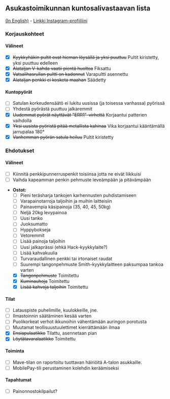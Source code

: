 ## Asukastoimikunnan kuntosalivastaavan lista
[(In English)](README.md) - [Linkki Instagram-profiiliini](https://www.instagram.com/s_u_n_d_e/)

### Korjauskohteet

#### Välineet
- [x] ~~Kyykkyhäkin pultit ovat hieman löysällä ja yksi puuttuu~~ Pultit kiristetty, yksi puuttuu edelleen
- [x] ~~Alataljan V-kahda vaatii pientä huoltoa~~ Fiksattu
- [x] ~~Vatsalihasrullan pultti on kadonnut~~ Varapultti asennettu
- [x] ~~Alataljan penkki ei kosketa maahan~~ Säädetty

#### Kuntopyörät
- [ ] Satulan korkeudensäätö ei lukitu uusissa (ja toisessa vanhassa) pyörissä
- [ ] Yhdestä pyörästä puuttuu jalkaremmit
- [x] ~~Uudemmat pyörät näyttävät "ERR1"-virhettä~~ Korjaantui patterien vaihdolla
- [x] ~~Yksi uusista pyöristä pitää metallista kahinaa~~ Vika korjaantui kääntämällä jarrupalaa 180°
- [x] ~~Vanhemman pyörän satula heiluu~~ Pultit kiristetty

### Ehdotukset

#### Välineet
- [ ] Kiinnitä penkkipunnerruspenkit toisiinsa jotta ne eivät liikkuisi
- [ ] Vaihda kapeamman penkin pehmuste leveämpään ja pitävämpään
- **Ostot:**
  - [ ] Pieni teräsharja tankojen karhennusten puhdistamiseen
  - [ ] Varapainotarroja taljoihin ja muihin laitteisiin
  - [ ] Painavempia käsipainoja (35, 40, 45, 50kg)
  - [ ] Neljä 20kg levypainoa
  - [ ] Uusi tanko
  - [ ] Juoksumatto
  - [ ] Hyppybokseja
  - [ ] Vetoremmit
  - [ ] Lisää painoja taljoihin
  - [ ] Uusi jalkaprässi (ehkä Hack-kyykkylaite?)
  - [ ] Lisää kahvakuulia
  - [ ] Turvaraudallinen penkki tai irtonaiset raudat
  - [ ] Suurempi tangonpehmuste Smith-kyykkylaitteen paksumpaa tankoa varten
  - [x] ~~Tangonpehmuste~~ Toimitettu
  - [x] ~~Kuminauhoja~~ Toimitettu
  - [x] ~~Lisää kahvoja taljoihin~~ Toimitettu

#### Tilat

- [ ] Latauspiste puhelimille, kuulokkeille, jne.
- [ ] Ilmastoinnin säätäminen kesää varten
- [ ] Puolikorkeat verhot ikkunoihin vähentämään auringon porotusta
- [ ] Muutamat teollisuustuulettimet kierrättämään ilmaa
- [x] ~~Ensiapulaatikko~~ Tilattu, asennetaan pian
- [x] ~~Löytätavaralaatikko~~ Toimitettu

#### Toiminta
- [ ] Mave-tilan on raportoitu tuottavan häiriöitä A-talon asukkaille.
- [ ] MobilePay-tili perustaminen kolehdin keräämiseksi 

#### Tapahtumat
- [ ] Painonnostokilpailut?
